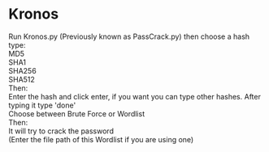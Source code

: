 # Kronos
Run Kronos.py (Previously known as PassCrack.py) then choose a hash type: <br />
MD5 <br />
SHA1 <br />
SHA256 <br />
SHA512 <br />
Then: <br />
Enter the hash and click enter, if you want you can type other hashes. After typing it type 'done' <br />
Choose between Brute Force or Wordlist <br />
Then: <br />
It will try to crack the password<br />
(Enter the file path of this Wordlist if you are using one)
